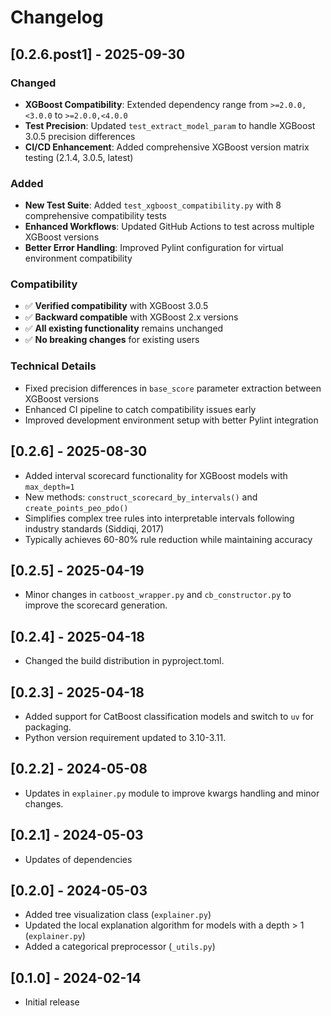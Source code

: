# Changelog

## [0.2.6.post1] - 2025-09-30

### Changed
- **XGBoost Compatibility**: Extended dependency range from `>=2.0.0,<3.0.0` to `>=2.0.0,<4.0.0`
- **Test Precision**: Updated `test_extract_model_param` to handle XGBoost 3.0.5 precision differences
- **CI/CD Enhancement**: Added comprehensive XGBoost version matrix testing (2.1.4, 3.0.5, latest)

### Added
- **New Test Suite**: Added `test_xgboost_compatibility.py` with 8 comprehensive compatibility tests
- **Enhanced Workflows**: Updated GitHub Actions to test across multiple XGBoost versions
- **Better Error Handling**: Improved Pylint configuration for virtual environment compatibility

### Compatibility
- ✅ **Verified compatibility** with XGBoost 3.0.5
- ✅ **Backward compatible** with XGBoost 2.x versions
- ✅ **All existing functionality** remains unchanged
- ✅ **No breaking changes** for existing users

### Technical Details
- Fixed precision differences in `base_score` parameter extraction between XGBoost versions
- Enhanced CI pipeline to catch compatibility issues early
- Improved development environment setup with better Pylint integration

## [0.2.6] - 2025-08-30
- Added interval scorecard functionality for XGBoost models with `max_depth=1`
- New methods: `construct_scorecard_by_intervals()` and `create_points_peo_pdo()`
- Simplifies complex tree rules into interpretable intervals following industry standards (Siddiqi, 2017)
- Typically achieves 60-80% rule reduction while maintaining accuracy

## [0.2.5] - 2025-04-19
- Minor changes in `catboost_wrapper.py` and `cb_constructor.py` to improve the scorecard generation.

## [0.2.4] - 2025-04-18
- Changed the build distribution in pyproject.toml.

## [0.2.3] - 2025-04-18
- Added support for CatBoost classification models and switch to `uv` for packaging.
- Python version requirement updated to 3.10-3.11.

## [0.2.2] - 2024-05-08
- Updates in `explainer.py` module to improve kwargs handling and minor changes.

## [0.2.1] - 2024-05-03
- Updates of dependencies

## [0.2.0] - 2024-05-03
- Added tree visualization class (`explainer.py`)
- Updated the local explanation algorithm for models with a depth > 1 (`explainer.py`)
- Added a categorical preprocessor (`_utils.py`)

## [0.1.0] - 2024-02-14
- Initial release
